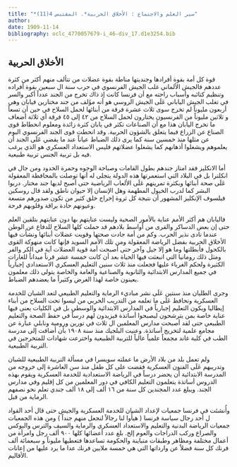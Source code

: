 ```yaml
---
title: "*سير العلم والاجتماع : الأخلاق الحربية*. المقتبس 4(11)"
author: 
date: 1909-11-14
bibliography: oclc_4770057679-i_46-div_17.d1e3254.bib
---
```




##  الأخلاق الحربية 


 قوة كل أمة بقوة أفرادها وجنديتها مناطة بقوة عضلات من تتألف منهم أكثر من كثرة عددهم فالجيش الألماني غلب الجيش الفرنسوي في حرب سنة ال  سبعين  بقوة أفراده وتنظيم كتائبه وأسباب راحته مع أن فرنسا كانت إذ ذاك تخرج من الجند عدداً أكبر والسر في تغلب الجيش الياباني عَلَى الجيش الروسي هو أنه مؤَلف من جند مختارين فيابان وهي  أربعون  مليوناً لم تخرج سوى  ثلاث  عشرة  فرقة من أبنائها لحمل السلاح في حين أن تسعاً و  ثلاثين  مليوناً من الفرنسيون يختارون لحمل السلاح من  ٤٢  إلى  ٤٥  فرقة أي  ثلاثة  أضعاف ما تخرج اليابان هذا مع أن الصناعات تكثر في يابان كثرة زائدة ومعلوم انحطاط قوى الصناع عن الزراع فيما يتعلق بالشؤون الحربية. وقد انحطت قوى الجند الفرنسوي اليوم عن مثلها منذ  خمسين  سنة كما يرى ذلك الضباط عياناً عند ما يقضي عَلَى الجند أن يعلموهم ويشغلوا أذهانهم كما يشغلوا عضلاتهم فليس الاستعداد العسكري هو الذي يرغب فيه بل تربية الجنس تربية طبيعية. 
 
 أما الانكليز فقد امتاز جندهم بطول القامات وصباحة الوجوه وحمرة الخدود ومن جال في انكلترا بل في البلاد التي استعمرتها هذه الدولة يتجلى له أنها توصلت بالمحافظة المعقولة عَلَى صحة أبنائها وبكثرة تمرينهم عَلَى الألعاب الرياضية حتى أصبح لديها جند مختار.   دربوا البشر كما لدرب الخيول المطهمة وهل الإنسان إلا حيوان ناطق ولقد قال روسكين فيلسوف الإنكليز المشهور أن نتيجة كل ثروة إخراج خلق كثير من تكون صدورهم متسعة وعيونهم حادة براقة وقلوبهم فرحة. 

 فاليابان هم أكثر الأمم عناية بالأمور الصحية وليست عنايتهم بها دون عنايتهم بتلقين العلم حتى إن بعض الدساكر والقرى من أواسط بلادهم قد حملت كلها السلاح للدفاع عن الوطن عندما نادى نذير الحرب. وكم من أمة جادت صحتها وقويت عضلات أبنائها ونشأَت فيها الأخلاق الحربية بفضل الرياضة المعقولة ومن تلك الأمم السويد فإنها كانت منهوكة القوى بالكحول فأبطلتها وما هو إلا جيل وآخر حتى أصبحت أمة قوية العضلات آية في الكر والفر ومثل ذلك رومانيا التي انبعثت فيها الحياة بعد أن كانت  خمسة  عشر  قرناً ميداناً للغارات الكثيرة ولحكم الغرباء عليها فجعلت منذ  ثلاث  سنين التعليم العسكري الاستعدادي إجبارياً في جميع المدارس الابتدائية والثانوية والصناعية والعامة والخاصة يتولى ذلك معلمون يعينون خاصة لهذا الغرض وكثيراً ما يعضدهم الضباط. 

 وجرى الطليان منذ سنتين عَلَى نشر مباديء الرماية والتعليم الطبيعي لتعد الشبان للخدمة العسكرية وتحافظ عَلَى ما تعلمه من التدريب الحربي من ليسوا تحت السلاح من أبناء إيطاليا ويكون التعليم إجبارياً في المدارس الابتدائية والوسطى بل في الكليات يعنى فيها عناية خاصة بمن يترشحون ليصبحوا أساتذة فيزيدون لهم درساً في حفظ الصحة والتعليم الطبيعي حتى لقد أصبحت مدارس المعلمين ال  ثلاث  في تورين ورومية ونابلي عبارة عن مجامع علمية لتخريج أساتذة. وعنيت البلجيك منذ سنة  ١٩٠٨  بأن أضافت إلى مدرسة الطب في كلية غاند مجمعاً علمياً عالياً للتربية الطبيعية واخترعت شهادات للمتخرجين في التربية الطبيعية. 

 ولم تعمل بلد من بلاد الأرض ما عملته سويسرا في مسألة التربية الطبيعية للشبان وتدريبهم عَلَى الفنون العسكرية فقضت على كل طفل منذ سن العاشرة إلى خروجه من   المدرسة الابتدائية أن يحضر درساً في الرياضة الاستعدادية للخدمة العسكرية ويقوم بهذه الدروس أساتذة يتعلمون التعليم الكافي في دور المعلمين من كل إقليم وفي مدارس الجند. ويبلغ عدد المجندين كل سنة من  ١٦  ألف  إلى  ١٨  ألف  جندي تعلم نحو نصفهم الرماية من قبل. 
 
 وأُنشئت في فرنسا جمعيات لإعداد الشبان للخدمة العسكرية والجيش حتى قال  أحد  القواد ل  أحد  رجال سياسة فرنسا ( هيأُوا لنا رجالاً لنجعل منهم جنداً ) ومن هذه الجمعيات جمعيات الرياضة البدنية والتعليم والاستعداد العسكري والرماية والسيف والترس والبوكس والصراع وركب الدراجات والعوم إلخ. بلغ عدد أعضائها كلها  ٩٠٠  ألف  رجل وامرأة من أعمال مختلفة ومظاهر وطبقات متباينة والحكومة تساعدها فتعطيها مليوناً و  سبعمائة  ألف  فرنك كل سنة فضلاً عن وارداتها التي هي  خمسة  ملايين فرنك عدا ما يرد عليها من إعانات الأقاليم. 
